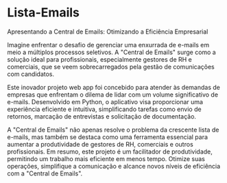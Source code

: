 # Lista-Emails

Apresentando a Central de Emails: Otimizando a Eficiência Empresarial

Imagine enfrentar o desafio de gerenciar uma enxurrada de e-mails em meio a múltiplos processos seletivos. 
A "Central de Emails" surge como a solução ideal para profissionais, especialmente gestores de RH e comerciais, 
que se veem sobrecarregados pela gestão de comunicações com candidatos.

Este inovador projeto web app foi concebido para atender às demandas de empresas que enfrentam o dilema de lidar com um volume significativo de e-mails. 
Desenvolvido em Python, o aplicativo visa proporcionar uma experiência eficiente e intuitiva, 
simplificando tarefas como envio de retornos, marcação de entrevistas e solicitação de documentação.

A "Central de Emails" não apenas resolve o problema da crescente lista de e-mails, 
mas também se destaca como uma ferramenta essencial para aumentar a produtividade de gestores de RH, 
comerciais e outros profissionais. Em resumo, este projeto é um facilitador de produtividade, permitindo um trabalho mais eficiente em menos tempo. 
Otimize suas operações, simplifique a comunicação e alcance novos níveis de eficiência com a "Central de Emails".

